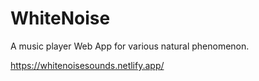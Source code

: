 # WhiteNoise
A music player Web App for various natural phenomenon.

https://whitenoisesounds.netlify.app/
